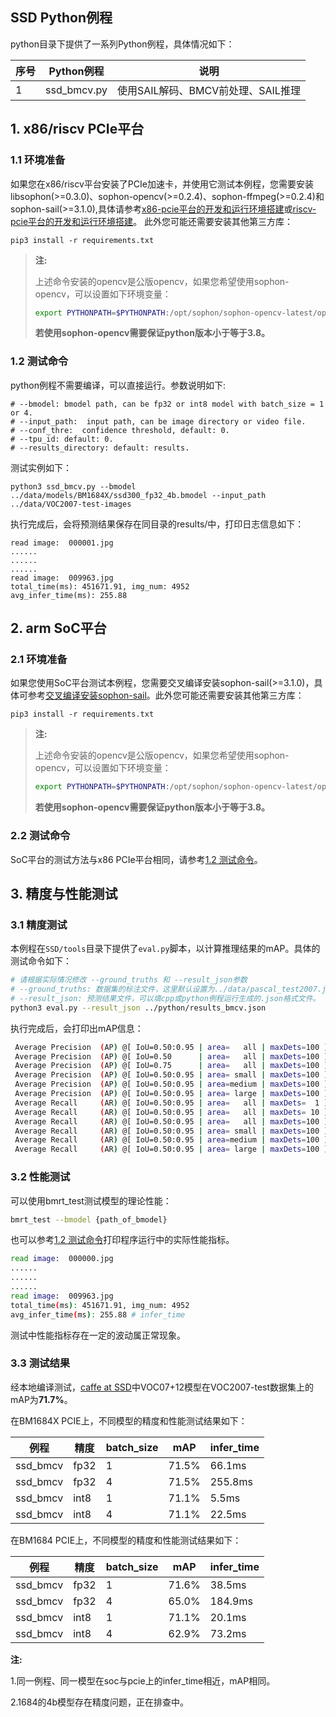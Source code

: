 ## SSD Python例程

python目录下提供了一系列Python例程，具体情况如下：

| 序号   | Python例程      | 说明                                |
| ---- | ---------------- | -----------------------------------  |
| 1    | ssd_bmcv.py | 使用SAIL解码、BMCV前处理、SAIL推理 |

## 1. x86/riscv PCIe平台
### 1.1 环境准备
如果您在x86/riscv平台安装了PCIe加速卡，并使用它测试本例程，您需要安装libsophon(>=0.3.0)、sophon-opencv(>=0.2.4)、sophon-ffmpeg(>=0.2.4)和sophon-sail(>=3.1.0),具体请参考[x86-pcie平台的开发和运行环境搭建](../../../docs/Environment_Install_Guide.md#3-x86-pcie平台的开发和运行环境搭建)或[riscv-pcie平台的开发和运行环境搭建](../../../docs/Environment_Install_Guide.md#6-riscv-pcie平台的开发和运行环境搭建)。
此外您可能还需要安装其他第三方库：
```
pip3 install -r requirements.txt
```

> **注:**
>
> 上述命令安装的opencv是公版opencv，如果您希望使用sophon-opencv，可以设置如下环境变量：
> ```bash
> export PYTHONPATH=$PYTHONPATH:/opt/sophon/sophon-opencv-latest/opencv-python/
> ```
> **若使用sophon-opencv需要保证python版本小于等于3.8。**

### 1.2 测试命令
python例程不需要编译，可以直接运行。参数说明如下:
```shell
# --bmodel: bmodel path, can be fp32 or int8 model with batch_size = 1 or 4.
# --input_path:  input path, can be image directory or video file.
# --conf_thre:  confidence threshold, default: 0.
# --tpu_id: default: 0.
# --results_directory: default: results.
```
测试实例如下：
```
python3 ssd_bmcv.py --bmodel ../data/models/BM1684X/ssd300_fp32_4b.bmodel --input_path ../data/VOC2007-test-images
```
执行完成后，会将预测结果保存在同目录的results/中，打印日志信息如下：
```
read image:  000001.jpg
......
......
......
read image:  009963.jpg
total_time(ms): 451671.91, img_num: 4952
avg_infer_time(ms): 255.88
```
## 2. arm SoC平台
### 2.1 环境准备
如果您使用SoC平台测试本例程，您需要交叉编译安装sophon-sail(>=3.1.0)，具体可参考[交叉编译安装sophon-sail](../../../docs/Environment_Install_Guide.md#42-交叉编译安装sophon-sail)。此外您可能还需要安装其他第三方库：
```
pip3 install -r requirements.txt
```

> **注:**
>
> 上述命令安装的opencv是公版opencv，如果您希望使用sophon-opencv，可以设置如下环境变量：
> ```bash
> export PYTHONPATH=$PYTHONPATH:/opt/sophon/sophon-opencv-latest/opencv-python/
> ```
> **若使用sophon-opencv需要保证python版本小于等于3.8。**

### 2.2 测试命令
SoC平台的测试方法与x86 PCIe平台相同，请参考[1.2 测试命令](#12-测试命令)。

## 3. 精度与性能测试

### 3.1 精度测试
本例程在`SSD/tools`目录下提供了`eval.py`脚本，以计算推理结果的mAP。具体的测试命令如下：
```bash
# 请根据实际情况修改 --ground_truths 和 --result_json参数
# --ground_truths: 数据集的标注文件，这里默认设置为../data/pascal_test2007.json
# --result_json: 预测结果文件，可以填cpp或python例程运行生成的.json格式文件。
python3 eval.py --result_json ../python/results_bmcv.json
```
执行完成后，会打印出mAP信息：
```bash
 Average Precision  (AP) @[ IoU=0.50:0.95 | area=   all | maxDets=100 ] = 0.430
 Average Precision  (AP) @[ IoU=0.50      | area=   all | maxDets=100 ] = 0.715 # mAP
 Average Precision  (AP) @[ IoU=0.75      | area=   all | maxDets=100 ] = 0.453
 Average Precision  (AP) @[ IoU=0.50:0.95 | area= small | maxDets=100 ] = 0.054
 Average Precision  (AP) @[ IoU=0.50:0.95 | area=medium | maxDets=100 ] = 0.250
 Average Precision  (AP) @[ IoU=0.50:0.95 | area= large | maxDets=100 ] = 0.542
 Average Recall     (AR) @[ IoU=0.50:0.95 | area=   all | maxDets=  1 ] = 0.382
 Average Recall     (AR) @[ IoU=0.50:0.95 | area=   all | maxDets= 10 ] = 0.531
 Average Recall     (AR) @[ IoU=0.50:0.95 | area=   all | maxDets=100 ] = 0.549
 Average Recall     (AR) @[ IoU=0.50:0.95 | area= small | maxDets=100 ] = 0.158
 Average Recall     (AR) @[ IoU=0.50:0.95 | area=medium | maxDets=100 ] = 0.430
 Average Recall     (AR) @[ IoU=0.50:0.95 | area= large | maxDets=100 ] = 0.643
```

### 3.2 性能测试

可以使用bmrt_test测试模型的理论性能：
```bash
bmrt_test --bmodel {path_of_bmodel}
```
也可以参考[1.2 测试命令](#12-测试命令)打印程序运行中的实际性能指标。  
```bash
read image:  000000.jpg
......
......
......
read image:  009963.jpg
total_time(ms): 451671.91, img_num: 4952
avg_infer_time(ms): 255.88 # infer_time
```
测试中性能指标存在一定的波动属正常现象。

### 3.3 测试结果

经本地编译测试，[caffe at SSD](https://github.com/weiliu89/caffe/tree/ssd)中VOC07+12模型在VOC2007-test数据集上的mAP为**71.7%**。

在BM1684X PCIE上，不同模型的精度和性能测试结果如下：

|   例程      | 精度 |batch_size|  mAP   |infer_time|
|   -------- | ---- | ------- | -----  |-----    |
| ssd_bmcv   | fp32 |   1      | 71.5% |66.1ms   |
| ssd_bmcv   | fp32 |   4      | 71.5% |255.8ms |
| ssd_bmcv   | int8 |   1      | 71.1% |5.5ms    |
| ssd_bmcv   | int8 |   4      | 71.1% |22.5ms   |

在BM1684 PCIE上，不同模型的精度和性能测试结果如下：

|   例程      | 精度 |batch_size|  mAP   |infer_time|
|   -------- | ---- | ------- | -----  |-----    |
| ssd_bmcv   | fp32 |   1      | 71.6% |38.5ms   |
| ssd_bmcv   | fp32 |   4      | 65.0% |184.9ms |
| ssd_bmcv   | int8 |   1      | 71.1% |20.1ms    |
| ssd_bmcv   | int8 |   4      | 62.9% |73.2ms   |

**注:**

1.同一例程、同一模型在soc与pcie上的infer_time相近，mAP相同。

2.1684的4b模型存在精度问题，正在排查中。